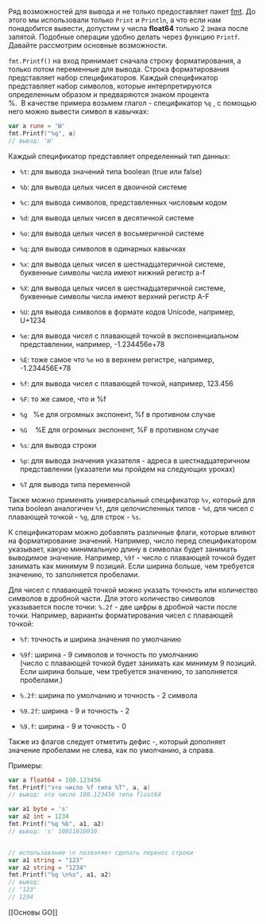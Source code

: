 Ряд возможностей для вывода и не только предоставляет пакет [fmt](https://golang.org/pkg/fmt). До этого мы использовали только `Print` и `Println`, а что если нам понадобится вывести, допустим у числа **float64** только 2 знака после запятой. Подобные операции удобно делать через функцию `Printf`. Давайте рассмотрим основные возможности.

`fmt.Printf()` на вход принимает сначала строку форматирования, а только потом переменные для вывода. Строка форматирования представляет набор спецификаторов. Каждый спецификатор представляет набор символов, которые интерпретируются определенным образом и предваряются знаком процента %.  В качестве примера возьмем глагол - спецификатор `%q` , с помощью него можно вывести символ в кавычках:

```go
var a rune = 'Ы'
fmt.Printf("%q", a)
// вывод: 'Ы'

```

Каждый спецификатор представляет определенный тип данных:

-   `%t`: для вывода значений типа boolean (true или false)
    
-   `%b`: для вывода целых чисел в двоичной системе
    
-   `%c`: для вывода символов, представленных числовым кодом
    
-   `%d`: для вывода целых чисел в десятичной системе
    
-   `%o`: для вывода целых чисел в восьмеричной системе
    
-   `%q`: для вывода символов в одинарных кавычках
    
-   `%x`: для вывода целых чисел в шестнадцатеричной системе, буквенные символы числа имеют нижний регистр a-f
    
-   `%X`: для вывода целых чисел в шестнадцатеричной системе, буквенные символы числа имеют верхний регистр A-F
    
-   `%U`: для вывода символов в формате кодов Unicode, например, U+1234
    
-   `%e`: для вывода чисел с плавающей точкой в экспоненциальном представлении, например, -1.234456e+78
    
-   `%E`: тоже самое что `%e` но в верхнем регистре, например, -1.234456E+78
    
-   `%f`: для вывода чисел с плавающей точкой, например, 123.456
    
-   `%F`: то же самое, что и %f
    
-   `%g`   %e для огромных экспонент, %f в противном случае
    
-   `%G`    %E для огромных экспонент, %F в противном случае
    
-   `%s`: для вывода строки
    
-   `%p`: для вывода значения указателя - адреса в шестнадцатеричном представлении (указатели мы пройдем на следующих уроках)
    
-   `%T` для вывода типа переменной
    

Также можно применять универсальный спецификатор `%v`, который для типа boolean аналогичен `%t`, для целочисленных типов - `%d`, для чисел с плавающей точкой - `%g`, для строк - `%s`.

К спецификаторам можно добавлять различные флаги, которые влияют на форматирование значений. Например, число перед спецификатором указывает, какую минимальную длину в символах будет занимать выводимое значение. Например, `%9f` - число с плавающей точкой будет занимать как минимум 9 позиций. Если ширина больше, чем требуется значению, то заполняется пробелами.

Для чисел с плавающей точкой можно указать точность или количество символов в дробной части. Для этого количество символов указывается после точки: `%.2f` - две цифры в дробной части после точки. Например, варианты форматирования чисел с плавающей точкой:

-   `%f`: точность и ширина значения по умолчанию
    
-   `%9f`: ширина - 9 символов и точность по умолчанию  
    (число с плавающей точкой будет занимать как минимум 9 позиций. Если ширина больше, чем требуется значению, то заполняется пробелами.)
    
-   `%.2f`: ширина по умолчанию и точность - 2 символа
    
-   `%9.2f`: ширина - 9 и точность - 2
    
-   `%9.f`: ширина - 9 и точность - 0
    

Также из флагов следует отметить дефис -, который дополняет значение пробелами не слева, как по умолчанию, а справа.

Примеры:

```go
var a float64 = 100.123456
fmt.Printf("это число %f типа %T", a, a)
// вывод: это число 100.123456 типа float64

var a1 byte = 's'
var a2 int = 1234
fmt.Printf("%q %b", a1, a2)
// вывод: 's' 10011010010


// использование \n позволяет сделать перенос строки
var a1 string = "123"
var a2 string = "1234"
fmt.Printf("%q \n%s", a1, a2)
// вывод: 
// "123" 
// 1234
```

[[Основы GO]]